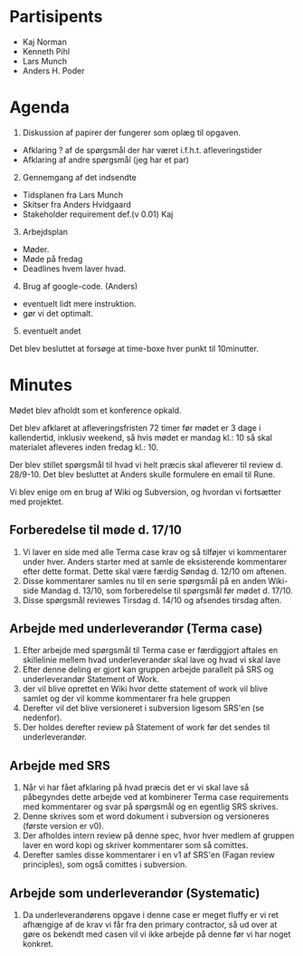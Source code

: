 # Partisipents #

  * Kaj Norman
  * Kenneth Pihl
  * Lars Munch
  * Anders H. Poder

# Agenda #

1. Diskussion af papirer der fungerer som oplæg til opgaven.
  * Afklaring ?  af de spørgsmål der har været i.f.h.t. afleveringstider
  * Afklaring af andre spørgsmål  (jeg har et par)

2. Gennemgang af det indsendte
  * Tidsplanen fra Lars Munch
  * Skitser fra Anders Hvidgaard
  * Stakeholder requirement def.(v 0.01) Kaj

3. Arbejdsplan
  * Møder.
  * Møde på fredag
  * Deadlines hvem laver hvad.

4. Brug af google-code. (Anders)
  * eventuelt lidt mere instruktion.
  * gør vi det optimalt.

5. eventuelt andet

Det blev besluttet at forsøge at time-boxe hver punkt til 10minutter.

# Minutes #

Mødet blev afholdt som et konference opkald.

Det blev afklaret at afleveringsfristen 72 timer før mødet er 3 dage i kallendertid, inklusiv weekend, så hvis mødet er mandag kl.: 10 så skal materialet afleveres inden fredag kl.: 10.

Der blev stillet spørgsmål til hvad vi helt præcis skal afleverer til review d. 28/9-10. Det blev besluttet at Anders skulle formulere en email til Rune.

Vi blev enige om en brug af Wiki og Subversion, og hvordan vi fortsætter med projektet.

## Forberedelse til møde d. 17/10 ##

  1. Vi laver en side med alle Terma case krav og så tilføjer vi kommentarer under hver. Anders starter med at samle de eksisterende kommentarer efter dette format. Dette skal være færdig Søndag d. 12/10 om aftenen.
  1. Disse kommentarer samles nu til en serie spørgsmål på en anden Wiki-side Mandag d. 13/10, som forberedelse til spørgsmål før mødet d. 17/10.
  1. Disse spørgsmål reviewes Tirsdag d. 14/10 og afsendes tirsdag aften.

## Arbejde med underleverandør (Terma case) ##

  1. Efter arbejde med spørgsmål til Terma case er færdiggjort aftales en skillelinie mellem hvad underleverandør skal lave og hvad vi skal lave
  1. Efter denne deling er gjort kan gruppen arbejde parallelt på SRS og underleverandør Statement of Work.
  1. der vil blive oprettet en Wiki hvor dette statement of work vil blive samlet og der vil komme kommentarer fra hele gruppen
  1. Derefter vil det blive versioneret i subversion ligesom SRS'en (se nedenfor).
  1. Der holdes derefter review på Statement of work før det sendes til underleverandør.

## Arbejde med SRS ##

  1. Når vi har fået afklaring på hvad præcis det er vi skal lave så påbegyndes dette arbejde ved at kombinerer Terma case requirements med kommentarer og svar på spørgsmål og en egentlig SRS skrives.
  1. Denne skrives som et word dokument i subversion og versioneres (første version er v0).
  1. Der afholdes intern review på denne spec, hvor hver medlem af gruppen laver en word kopi og skriver kommentarer som så comittes.
  1. Derefter samles disse kommentarer i en v1 af SRS'en (Fagan review principles), som også comittes i subversion.

## Arbejde som underleverandør (Systematic) ##

  1. Da underleverandørens opgave i denne case er meget fluffy er vi ret afhængige af de krav vi får fra den primary contractor, så ud over at gøre os bekendt med casen vil vi ikke arbejde på denne før vi har noget konkret.